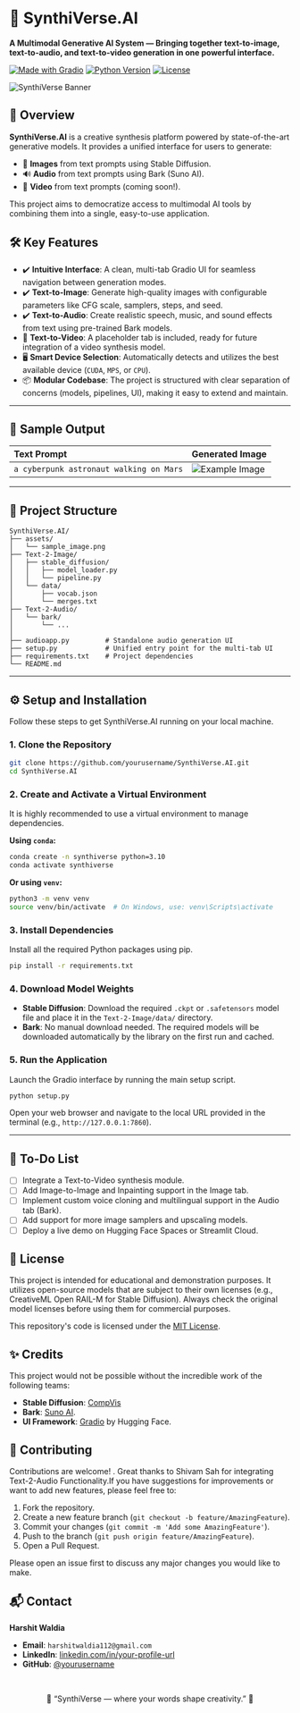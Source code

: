 # 🧠 SynthiVerse.AI

**A Multimodal Generative AI System — Bringing together text-to-image, text-to-audio, and text-to-video generation in one powerful interface.**

[![Made with Gradio](https://img.shields.io/badge/Made%20with-Gradio-orange)](https://gradio.app/)
[![Python Version](https://img.shields.io/badge/Python-3.10+-blue.svg)](https://www.python.org/downloads/)
[![License](https://img.shields.io/badge/License-MIT-yellow.svg)](https://opensource.org/licenses/MIT)

![SynthiVerse Banner](https://via.placeholder.com/1200x300?text=SynthiVerse.AI)

## 🚀 Overview

**SynthiVerse.AI** is a creative synthesis platform powered by state-of-the-art generative models. It provides a unified interface for users to generate:

-   🎨 **Images** from text prompts using Stable Diffusion.
-   🔊 **Audio** from text prompts using Bark (Suno AI).
-   🎥 **Video** from text prompts (coming soon!).

This project aims to democratize access to multimodal AI tools by combining them into a single, easy-to-use application.

## 🛠️ Key Features

-   ✔️ **Intuitive Interface**: A clean, multi-tab Gradio UI for seamless navigation between generation modes.
-   ✔️ **Text-to-Image**: Generate high-quality images with configurable parameters like CFG scale, samplers, steps, and seed.
-   ✔️ **Text-to-Audio**: Create realistic speech, music, and sound effects from text using pre-trained Bark models.
-   🚧 **Text-to-Video**: A placeholder tab is included, ready for future integration of a video synthesis model.
-   🖥️ **Smart Device Selection**: Automatically detects and utilizes the best available device (`CUDA`, `MPS`, or `CPU`).
-   📦 **Modular Codebase**: The project is structured with clear separation of concerns (models, pipelines, UI), making it easy to extend and maintain.

---

## 📸 Sample Output

| Text Prompt                               | Generated Image                          |
| :---------------------------------------- | :--------------------------------------- |
| `a cyberpunk astronaut walking on Mars`   | ![Example Image](assets/sample_image.png) |

---

## 📁 Project Structure

```text
SynthiVerse.AI/
├── assets/
│   └── sample_image.png
├── Text-2-Image/
│   ├── stable_diffusion/
│   │   ├── model_loader.py
│   │   └── pipeline.py
│   └── data/
│       ├── vocab.json
│       └── merges.txt
├── Text-2-Audio/
│   └── bark/
│       └── ...
│
├── audioapp.py         # Standalone audio generation UI
├── setup.py            # Unified entry point for the multi-tab UI
├── requirements.txt    # Project dependencies
└── README.md
```

---

## ⚙️ Setup and Installation

Follow these steps to get SynthiVerse.AI running on your local machine.

### 1. Clone the Repository

```bash
git clone https://github.com/yourusername/SynthiVerse.AI.git
cd SynthiVerse.AI
```

### 2. Create and Activate a Virtual Environment

It is highly recommended to use a virtual environment to manage dependencies.

**Using `conda`:**
```bash
conda create -n synthiverse python=3.10
conda activate synthiverse
```
**Or using `venv`:**
```bash
python3 -m venv venv
source venv/bin/activate  # On Windows, use: venv\Scripts\activate
```

### 3. Install Dependencies

Install all the required Python packages using pip.
```bash
pip install -r requirements.txt
```

### 4. Download Model Weights

-   **Stable Diffusion**: Download the required `.ckpt` or `.safetensors` model file and place it in the `Text-2-Image/data/` directory.
-   **Bark**: No manual download needed. The required models will be downloaded automatically by the library on the first run and cached.

### 5. Run the Application

Launch the Gradio interface by running the main setup script.
```bash
python setup.py
```
Open your web browser and navigate to the local URL provided in the terminal (e.g., `http://127.0.0.1:7860`).

---

## 📝 To-Do List

-   [ ] Integrate a Text-to-Video synthesis module.
-   [ ] Add Image-to-Image and Inpainting support in the Image tab.
-   [ ] Implement custom voice cloning and multilingual support in the Audio tab (Bark).
-   [ ] Add support for more image samplers and upscaling models.
-   [ ] Deploy a live demo on Hugging Face Spaces or Streamlit Cloud.

## 📄 License

This project is intended for educational and demonstration purposes. It utilizes open-source models that are subject to their own licenses (e.g., CreativeML Open RAIL-M for Stable Diffusion). Always check the original model licenses before using them for commercial purposes.

This repository's code is licensed under the [MIT License](LICENSE).

## ✨ Credits

This project would not be possible without the incredible work of the following teams:

-   **Stable Diffusion**: [CompVis](https://github.com/CompVis/stable-diffusion)
-   **Bark**: [Suno AI](https://github.com/suno-ai/bark).
-   **UI Framework**: [Gradio](https://gradio.app/) by Hugging Face.

## 🙌 Contributing

Contributions are welcome! . Great thanks to Shivam Sah for integrating Text-2-Audio Functionality.If you have suggestions for improvements or want to add new features, please feel free to:

1.  Fork the repository.
2.  Create a new feature branch (`git checkout -b feature/AmazingFeature`).
3.  Commit your changes (`git commit -m 'Add some AmazingFeature'`).
4.  Push to the branch (`git push origin feature/AmazingFeature`).
5.  Open a Pull Request.

Please open an issue first to discuss any major changes you would like to make.

## 📬 Contact

**Harshit Waldia**

-   **Email**: `harshitwaldia112@gmail.com`
-   **LinkedIn**: [linkedin.com/in/your-profile-url](https://linkedin.com/in/your-profile-url)
-   **GitHub**: [@yourusername](https://github.com/yourusername)

<br>
<p align="center">
  🧠 “SynthiVerse — where your words shape creativity.” 🧠
</p>
